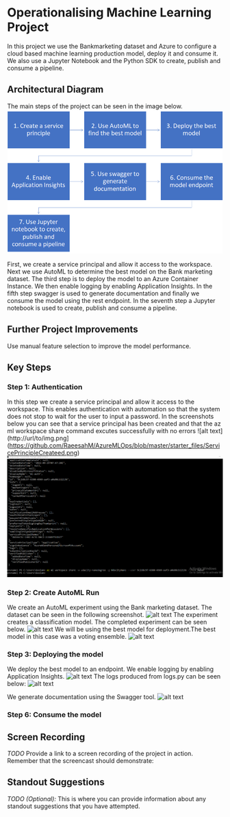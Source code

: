 # Operationalising Machine Learning Project

In this project we use the Bankmarketing dataset and Azure to configure a cloud based machine learning production model, deploy it and consume it. We also use a Jupyter Notebook and the Python SDK to create, publish and consume a pipeline. 

## Architectural Diagram
The main steps of the project can be seen in the image below.
![alt text](https://github.com/RaeesahM/AzureMLOps/blob/master/starter_files/ArchitecturalDiagram.png)

First, we create a service principal and allow it access to the workspace. Next we use AutoML to determine the best model on the Bank marketing dataset. The third step is to deploy the model to an Azure Container Instance. We then enable logging by enabling Application Insights. In the fifth step swagger is used to generate documentation and finally we consume the model using the rest endpoint. In the seventh step a Jupyter notebook is used to create, publish and consume a pipeline.

## Further Project Improvements
Use manual feature selection to improve the model performance.


## Key Steps
### Step 1: Authentication 
In this step we create a service principal and allow it access to the workspace. This enables authentication with automation so that the system does not stop to wait for the user to input a password. In the screenshots below you can see that a service principal has been created and that the az ml workspace share command excutes successfully with no errors
![alt text](http://url/to/img.png](https://github.com/RaeesahM/AzureMLOps/blob/master/starter_files/ServicePrincipleCreateed.png)
![alt text](https://github.com/RaeesahM/AzureMLOps/blob/master/starter_files/AuthenticationProof.png)

### Step 2: Create AutoML Run
We create an AutoML experiment using the Bank marketing dataset. The dataset can be seen in the following screenshot.
![alt text]()
The experiment creates a classification model. The completed experiment can be seen below.
![alt text]()
We will be using the best model for deployment.The best model in this case was a voting ensemble.
![alt text]()

### Step 3: Deploying the model
We deploy the best model to an endpoint. We enable logging by enabling Application Insights.
![alt text]()
The logs produced from logs.py can be seen below:
![alt text]()

We generate documentation using the Swagger tool.
![alt text]()

### Step 6: Consume the model

## Screen Recording
*TODO* Provide a link to a screen recording of the project in action. Remember that the screencast should demonstrate:

## Standout Suggestions
*TODO (Optional):* This is where you can provide information about any standout suggestions that you have attempted.
